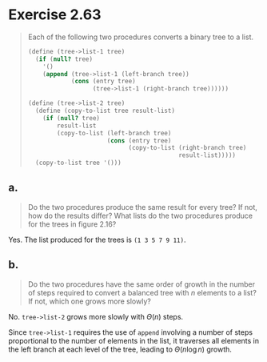 # Exercise 2.63

> Each of the following two procedures converts a binary tree to a list.
>
> ```scheme
> (define (tree->list-1 tree)
>   (if (null? tree)
>     '()
>     (append (tree->list-1 (left-branch tree))
>             (cons (entry tree)
>                   (tree->list-1 (right-branch tree))))))
> ```
>
> ```scheme
> (define (tree->list-2 tree)
>   (define (copy-to-list tree result-list)
>     (if (null? tree)
>         result-list
>         (copy-to-list (left-branch tree)
>                       (cons (entry tree)
>                             (copy-to-list (right-branch tree)
>                                           result-list)))))
>   (copy-to-list tree '()))
> ```

## a.

> Do the two procedures produce the same result for every tree? If not, how do the results differ? What lists do the two procedures produce for the trees in figure 2.16?

Yes. The list produced for the trees is `(1 3 5 7 9 11)`.

## b.

> Do the two procedures have the same order of growth in the number of steps required to convert a balanced tree with $n$ elements to a list? If not, which one grows more slowly?

No. `tree->list-2` grows more slowly with $\Theta(n)$ steps.

Since `tree->list-1` requires the use of `append` involving a number of steps proportional to the number of elements in the list, it traverses all elements in the left branch at each level of the tree, leading to $\Theta(n\log n)$ growth.
